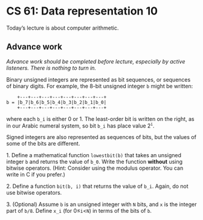 CS 61: Data representation 10
=============================

Today’s lecture is about computer arithmetic.

Advance work
------------

*Advance work should be completed before lecture, especially by active
listeners. There is nothing to turn in.*

Binary unsigned integers are represented as bit sequences, or
sequences of binary digits. For example, the 8-bit unsigned integer
`b` might be written:

```
    +---+---+---+---+---+---+---+---+
b = |b_7|b_6|b_5|b_4|b_3|b_2|b_1|b_0|
    +---+---+---+---+---+---+---+---+
```

where each `b_i` is either 0 or 1. The least-order bit is written on
the right, as in our Arabic numeral system, so bit `b_i` has place
value 2<sup><code>i</code></sup>.

Signed integers are also represented as sequences of bits, but the
values of some of the bits are different.

1\. Define a mathematical function `lowestbit(b)` that takes an
unsigned integer `b` and returns the value of `b_0`. Write the function
**without** using bitwise operators. (Hint: Consider using the modulus
operator. You can write in C if you prefer.)

2\. Define a function `bit(b, i)` that returns the value of `b_i`.
Again, do not use bitwise operators.

3\. (Optional) Assume `b` is an unsigned integer with `N` bits, and
`x` is the integer part of `b/8`. Define `x_i` (for 0≤`i`<`N`) in
terms of the bits of `b`.

